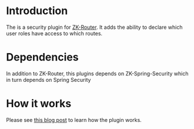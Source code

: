 Introduction
==================

The is a security plugin for [ZK-Router](https://github.com/l-atanasov/zk-router/). It adds the ability to declare which user roles have access to which routes.

Dependencies
==================

In addition to ZK-Router, this plugins depends on ZK-Spring-Security which in turn depends on Spring Security

How it works
==================

Please see [this blog post](http://blog.pastelstudios.com/2014/12/09/zk-router-security/) to learn how the plugin works.
